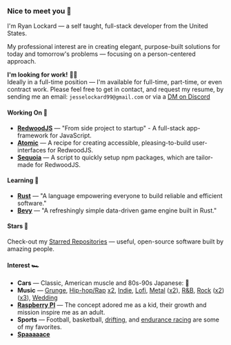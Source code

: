 ### Nice to meet you 🤝

I'm Ryan Lockard — a self taught, full-stack developer from the United States.

My professional interest are in creating elegant, purpose-built solutions for today and tomorrow's problems — focusing on a person-centered approach.

**I'm looking for work!** 👷‍♂️<br/>
Ideally in a full-time position — I'm available for full-time, part-time, or even contract work.
Please feel free to get in contact, and request my  resume, by sending me an email: `jesselockard99@gmail.com` or via a [DM on Discord](https://discord.com/users/589297626319552517)

#### Working On 🔭

<!-- - [**LockTech Software**](http://locktech.software) — _The Lockard Technology Co. - Software Division_ -->
<!-- - **Palletized** — Project management application for commercial and industrial material distributors. -->
- [**RedwoodJS**](https://github.com/redwoodjs/redwood) — "From side project to startup" - A full-stack app-framework for JavaScript.
- [**Atomic**](https://github.com/realStandal/redwoodjs-tips-n-workflows/blob/main/atomic.md#atomic) — A recipe for creating accessible, pleasing-to-build user-interfaces for RedwoodJS.
- [**Sequoia**](https://github.com/locktech/sequoia) — A script to quickly setup npm packages, which are tailor-made for RedwoodJS.

#### Learning 📘

- [**Rust**](https://www.rust-lang.org/) — "A language empowering everyone to build reliable and efficient software."
- [**Bevy**](https://bevyengine.org/) — "A refreshingly simple data-driven game engine built in Rust."

#### Stars 🌟

Check-out my [Starred Repositories](https://github.com/realStandal?tab=stars) — useful, open-source software built by amazing people.

#### Interest 🏎️

- **Cars** — Classic, American muscle and 80s-90s Japanese: 🏁
- **Music** — [Grunge](https://www.youtube.com/watch?v=n6P0SitRwy8), [Hip-hop/Rap](https://www.youtube.com/watch?v=HkwCtYVv3QQ) [x2](https://www.youtube.com/watch?v=Dz5VzLz67WA), [Indie](https://www.youtube.com/watch?v=MKEoCHKX7-o), [Lofi](https://www.youtube.com/watch?v=MtT5_PgLJlY&t=5555s), [Metal](https://www.youtube.com/watch?v=5abamRO41fE) ([x2](https://www.youtube.com/watch?v=vfpgpf6QVnI)), [R&B](https://www.youtube.com/watch?v=LsgNG-L6aw4), [Rock](https://www.youtube.com/watch?v=LLjFoIOyCfw) ([x2](https://www.youtube.com/watch?v=Lr58WHo2ndM)) ([x3](https://www.youtube.com/watch?v=YQprqMdUdPU)), [Wedding](https://www.youtube.com/watch?v=tT86AoSGEL8)
- [**Raspberry PI**](https://www.raspberrypi.org/) — The concept adored me as a kid, their growth and mission inspire me as an adult.
- **Sports** — Football, basketball, [drifting](https://en.wikipedia.org/wiki/Drifting_(motorsport)), and [endurance racing](https://en.wikipedia.org/wiki/Endurance_racing_(motorsport)) are some of my favorites.
- [**Spaaaaace**](https://www.youtube.com/watch?v=myEOJaNMQZo)

